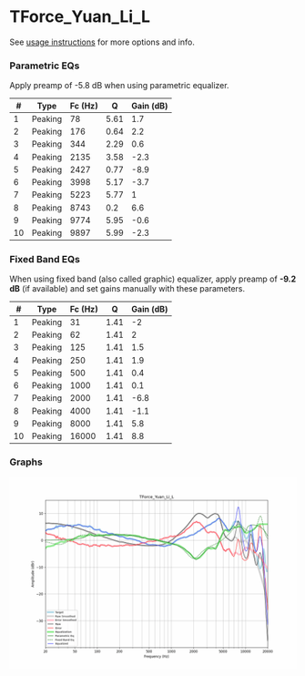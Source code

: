 # TForce_Yuan_Li_L
See [usage instructions](https://github.com/jaakkopasanen/AutoEq#usage) for more options and info.

### Parametric EQs
Apply preamp of -5.8 dB when using parametric equalizer.

|   # | Type    |   Fc (Hz) |    Q |   Gain (dB) |
|-----|---------|-----------|------|-------------|
|   1 | Peaking |        78 | 5.61 |         1.7 |
|   2 | Peaking |       176 | 0.64 |         2.2 |
|   3 | Peaking |       344 | 2.29 |         0.6 |
|   4 | Peaking |      2135 | 3.58 |        -2.3 |
|   5 | Peaking |      2427 | 0.77 |        -8.9 |
|   6 | Peaking |      3998 | 5.17 |        -3.7 |
|   7 | Peaking |      5223 | 5.77 |         1   |
|   8 | Peaking |      8743 | 0.2  |         6.6 |
|   9 | Peaking |      9774 | 5.95 |        -0.6 |
|  10 | Peaking |      9897 | 5.99 |        -2.3 |

### Fixed Band EQs
When using fixed band (also called graphic) equalizer, apply preamp of **-9.2 dB** (if available) and set gains manually with these parameters.

|   # | Type    |   Fc (Hz) |    Q |   Gain (dB) |
|-----|---------|-----------|------|-------------|
|   1 | Peaking |        31 | 1.41 |        -2   |
|   2 | Peaking |        62 | 1.41 |         2   |
|   3 | Peaking |       125 | 1.41 |         1.5 |
|   4 | Peaking |       250 | 1.41 |         1.9 |
|   5 | Peaking |       500 | 1.41 |         0.4 |
|   6 | Peaking |      1000 | 1.41 |         0.1 |
|   7 | Peaking |      2000 | 1.41 |        -6.8 |
|   8 | Peaking |      4000 | 1.41 |        -1.1 |
|   9 | Peaking |      8000 | 1.41 |         5.8 |
|  10 | Peaking |     16000 | 1.41 |         8.8 |

### Graphs
![](./TForce_Yuan_Li_L.png)
